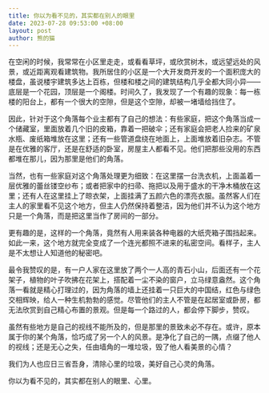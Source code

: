 ```yaml
---
title: 你以为看不见的，其实都在别人的眼里
date: 2023-07-28 09:53:00 +08:00
layout: post
author: 熊的猫
---
```


在空闲的时候，我常常在小区里走走，或看看草坪，或欣赏树木，或远望远处的风景，或近距离观看建筑物。我所居住的小区是一个大开发商开发的一个面积庞大的楼盘，虽说楼宇建筑多达上百栋，但楼和楼之间的建筑结构几乎全都大同小异——底层是一个花园，顶层是一个阁楼。时间久了，我发现了一个有趣的现象：每一栋楼的阳台上，都有一个很大的空隙，但是这个空隙，却被一堵墙给挡住了。

因此，针对于这个角落每个业主都有了自己的想法：有些家庭，把这个角落当成一个储藏室，里面放着几个旧的皮箱，靠着一把破伞；还有家庭会把老人捡来的矿泉水瓶、废纸箱堆放在这里；还有一些管道盘绕在地面上，上面堆放着旧杂志。不管是在优雅的客厅，还是在舒适的卧室，房屋主人都看不见。他们把那些没用的东西都堆在那儿，因为那里是他们的角落。

当然，也有一些家庭对这个角落处理更为细致：在这里摆一台洗衣机，上面盖着一层优雅的蕾丝镂空纱布；或者把家中的扫帚、拖把以及用于盛水的干净木桶放在这里；还有人在这里挂上了晾衣架，上面挂满了五颜六色的漂亮衣服。虽然客人们在主人的家里看不见这个地方，但主人仍然保持着整洁，因为他们并不认为这个地方只是一个角落，而是把这里当作了房间的一部分。

更有趣的是，这样的一个角落，竟然有人用来装各种电器的大纸壳箱子围挡起来。如此一来，这个地方就完全变成了一个连光都照不进来的私密空间。看样子，主人是不太想让人知道他的秘密吧。

最令我赞叹的是，有一户人家在这里放了两个一人高的青石小山，后面还有一个花架子，植物的叶子吹拂在花架上，搭配着一尘不染的窗户，立马绿意盎然。这个角落一看就是精心打理过的，因为角落的墙上还挂着一只巨大的中国结，红色与绿色交相辉映，给人一种生机勃勃的感觉。尽管他们的主人不管是在起居室或卧房，都无法欣赏到自己精心布置的景观。但是每一个路过的人，都会停下脚步，赞叹。

虽然有些地方是自己的视线不能所及的，但是那里的景致未必不存在。或许，原本属于你的某个角落，恰巧成了另一个人的风景。是净化了自己的一隅，点缀了他人的视线；还是无心之失，任由墙角的一堆垃圾，毁了他人看美景的心情？

我们为人也应日三省吾身，清除心里的垃圾，美好自己心灵的角落。

你以为看不见的，其实都在别人的眼里、心里。